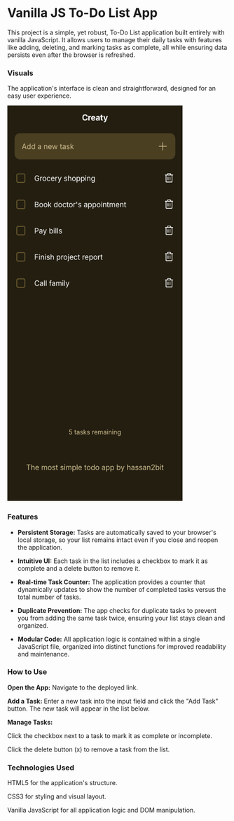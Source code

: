 # Vanilla JS To-Do List App

This project is a simple, yet robust, To-Do List application built entirely with vanilla JavaScript. It allows users to manage their daily tasks with features like adding, deleting, and marking tasks as complete, all while ensuring data persists even after the browser is refreshed.

### Visuals

The application's interface is clean and straightforward, designed for an easy user experience.

<img src="/assets/img/creatyMobile design.png" width="400" height="900" alt="">

### Features

- **Persistent Storage:** Tasks are automatically saved to your browser's local storage, so your list remains intact even if you close and reopen the application.

- **Intuitive UI:** Each task in the list includes a checkbox to mark it as complete and a delete button to remove it.

- **Real-time Task Counter:** The application provides a counter that dynamically updates to show the number of completed tasks versus the total number of tasks.

- **Duplicate Prevention:** The app checks for duplicate tasks to prevent you from adding the same task twice, ensuring your list stays clean and organized.

- **Modular Code:** All application logic is contained within a single JavaScript file, organized into distinct functions for improved readability and maintenance.

### How to Use

**Open the App:** Navigate to the deployed link.

**Add a Task:** Enter a new task into the input field and click the "Add Task" button. The new task will appear in the list below.

**Manage Tasks:**

Click the checkbox next to a task to mark it as complete or incomplete.

Click the delete button (x) to remove a task from the list.

### Technologies Used

HTML5 for the application's structure.

CSS3 for styling and visual layout.

Vanilla JavaScript for all application logic and DOM manipulation.
